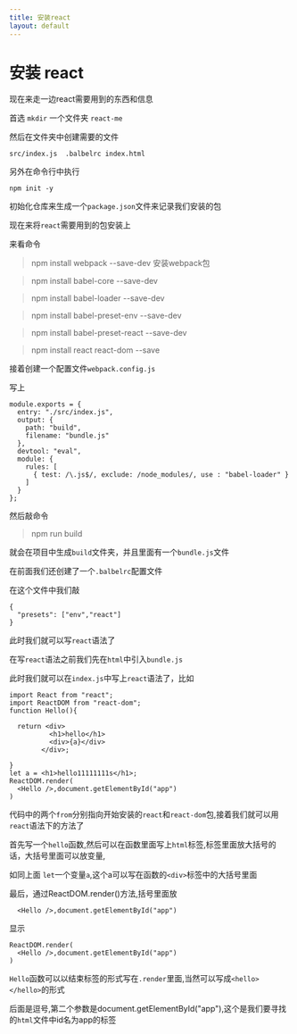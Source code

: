 ```yaml
---
title: 安装react
layout: default
---
```


# 安装 react

现在来走一边react需要用到的东西和信息

首选 `mkdir` 一个文件夹 `react-me`

然后在文件夹中创建需要的文件

```
src/index.js  .balbelrc index.html
```

另外在命令行中执行

```
npm init -y
```

初始化仓库来生成一个`package.json`文件来记录我们安装的包

现在来将`react`需要用到的包安装上

来看命令

>npm install webpack --save-dev 安装webpack包

>npm install babel-core --save-dev

>npm install babel-loader --save-dev

>npm install babel-preset-env --save-dev

>npm install babel-preset-react --save-dev

>npm install react react-dom --save

接着创建一个配置文件`webpack.config.js`

写上

```
module.exports = {
  entry: "./src/index.js",
  output: {
    path: "build",
    filename: "bundle.js"
  },
  devtool: "eval",
  module: {
    rules: [
      { test: /\.js$/, exclude: /node_modules/, use : "babel-loader" }
    ]
  }
};
```
然后敲命令

>npm run build

就会在项目中生成`build`文件夹，并且里面有一个`bundle.js`文件

在前面我们还创建了一个`.balbelrc`配置文件

在这个文件中我们敲

```
{
  "presets": ["env","react"]
}
```

此时我们就可以写`react`语法了

在写`react`语法之前我们先在`html`中引入`bundle.js`

此时我们就可以在`index.js`中写上`react`语法了，比如

```
import React from "react";
import ReactDOM from "react-dom";
function Hello(){

  return <div>
          <h1>hello</h1>
          <div>{a}</div>
        </div>;

}
let a = <h1>hello11111111s</h1>;
ReactDOM.render(
  <Hello />,document.getElementById("app")
)
```

代码中的两个`from`分别指向开始安装的`react`和`react-dom`包,接着我们就可以用`react`语法下的方法了

首先写一个`hello`函数,然后可以在函数里面写上`html`标签,标签里面放大括号的话，大括号里面可以放变量,

如同上面 `let`一个变量`a`,这个a可以写在函数的`<div>`标签中的大括号里面

最后，通过ReactDOM.render()方法,括号里面放

```
  <Hello />,document.getElementById("app")
```

显示

```
ReactDOM.render(
  <Hello />,document.getElementById("app")
)
```

`Hello`函数可以以结束标签的形式写在`.render`里面,当然可以写成`<hello></hello>`的形式

后面是逗号,第二个参数是document.getElementById("app"),这个是我们要寻找的`html`文件中id名为app的标签
